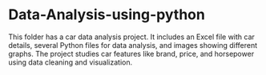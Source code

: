 # Data-Analysis-using-python
This folder has a car data analysis project. It includes an Excel file with car details, several Python files for data analysis, and images showing different graphs. The project studies car features like brand, price, and horsepower using data cleaning and visualization.
